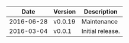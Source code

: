 | Date        | Version | Description |
| ----------- | ------- | ----------- |
| 2016-06-28  | v0.0.19 | Maintenance |
| 2016-03-04  | v0.0.1  | Initial release. |

